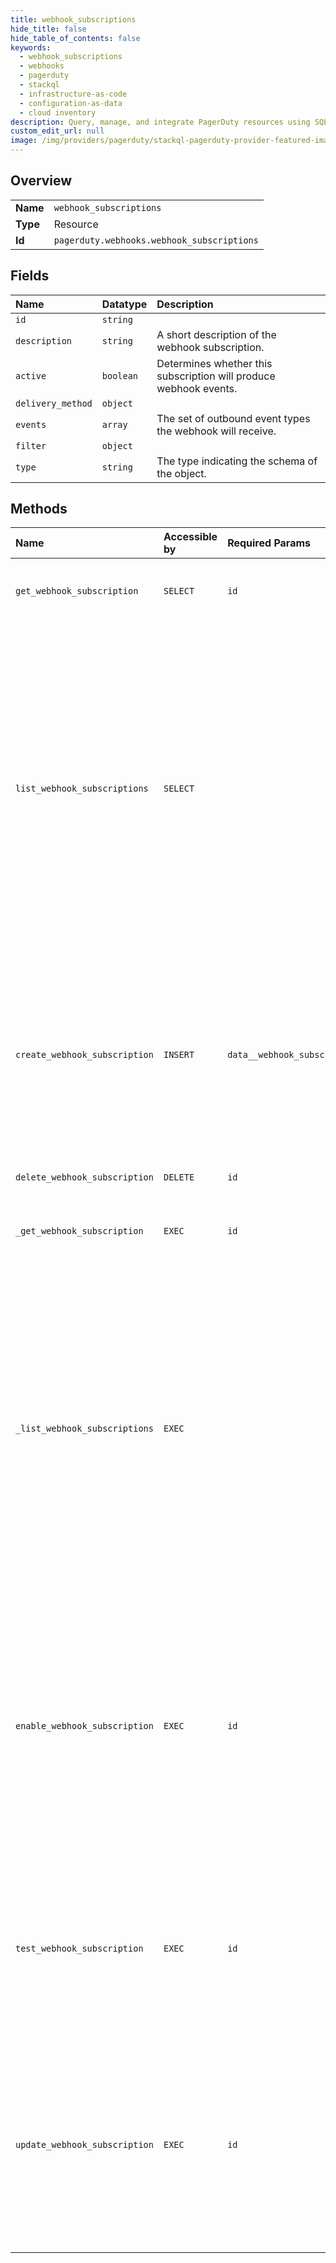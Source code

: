 ```yaml
---
title: webhook_subscriptions
hide_title: false
hide_table_of_contents: false
keywords:
  - webhook_subscriptions
  - webhooks
  - pagerduty    
  - stackql
  - infrastructure-as-code
  - configuration-as-data
  - cloud inventory
description: Query, manage, and integrate PagerDuty resources using SQL
custom_edit_url: null
image: /img/providers/pagerduty/stackql-pagerduty-provider-featured-image.png
---
```

  
    

## Overview
<table><tbody>
<tr><td><b>Name</b></td><td><code>webhook_subscriptions</code></td></tr>
<tr><td><b>Type</b></td><td>Resource</td></tr>
<tr><td><b>Id</b></td><td><code>pagerduty.webhooks.webhook_subscriptions</code></td></tr>
</tbody></table>

## Fields
| Name | Datatype | Description |
|:-----|:---------|:------------|
| `id` | `string` |  |
| `description` | `string` | A short description of the webhook subscription. |
| `active` | `boolean` | Determines whether this subscription will produce webhook events. |
| `delivery_method` | `object` |  |
| `events` | `array` | The set of outbound event types the webhook will receive. |
| `filter` | `object` |  |
| `type` | `string` | The type indicating the schema of the object. |
## Methods
| Name | Accessible by | Required Params | Description |
|:-----|:--------------|:----------------|:------------|
| `get_webhook_subscription` | `SELECT` | `id` | Gets details about an existing webhook subscription.<br /> |
| `list_webhook_subscriptions` | `SELECT` |  | List existing webhook subscriptions.<br /><br />The `filter_type` and `filter_id` query parameters may be used to only show subscriptions<br />for a particular _service_ or _team_.<br /><br />For more information on webhook subscriptions and how they are used to configure v3 webhooks<br />see the [Webhooks v3 Developer Documentation](https://developer.pagerduty.com/docs/webhooks/v3-overview/).<br /> |
| `create_webhook_subscription` | `INSERT` | `data__webhook_subscription` | Creates a new webhook subscription.<br /><br />For more information on webhook subscriptions and how they are used to configure v3 webhooks<br />see the [Webhooks v3 Developer Documentation](https://developer.pagerduty.com/docs/webhooks/v3-overview/).<br /> |
| `delete_webhook_subscription` | `DELETE` | `id` | Deletes a webhook subscription.<br /> |
| `_get_webhook_subscription` | `EXEC` | `id` | Gets details about an existing webhook subscription.<br /> |
| `_list_webhook_subscriptions` | `EXEC` |  | List existing webhook subscriptions.<br /><br />The `filter_type` and `filter_id` query parameters may be used to only show subscriptions<br />for a particular _service_ or _team_.<br /><br />For more information on webhook subscriptions and how they are used to configure v3 webhooks<br />see the [Webhooks v3 Developer Documentation](https://developer.pagerduty.com/docs/webhooks/v3-overview/).<br /> |
| `enable_webhook_subscription` | `EXEC` | `id` | Enable a webhook subscription that is temporarily disabled. (This API does not require a request body.)<br /><br />Webhook subscriptions can become temporarily disabled when the subscription's delivery method is repeatedly rejected by the server.<br /> |
| `test_webhook_subscription` | `EXEC` | `id` | Test a webhook subscription.<br /><br />Fires a test event against the webhook subscription.  If properly configured,<br />this will deliver the `pagey.ping` webhook event to the destination.<br /> |
| `update_webhook_subscription` | `EXEC` | `id` | Updates an existing webhook subscription.<br /><br />Only the fields being updated need to be included on the request.  This operation does not<br />support updating the `delivery_method` of the webhook subscription.<br /> |
